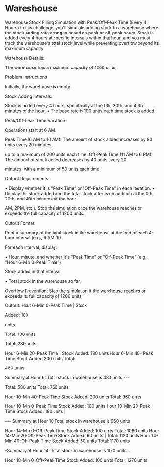 # Wareshouse
Warehouse Stock Filling Simulation with Peak/Off-Peak Time (Every 4 Hours) In this challenge, you'll simulate adding stock to a warehouse where the stock-adding rate changes based on peak or off-peak hours. Stock is added every 4 hours at specific intervals within that hour, and you must track the warehouse's total stock level while preventing overflow beyond its maximum capacity

Warehouse Details:

The warehouse has a maximum capacity of 1200 units.

Problem Instructions

Initially, the warehouse is empty.

Stock Adding Intervals:

Stock is added every 4 hours, specifically at the 0th, 20th, and 40th minutes of the hour. • The base rate is 100 units each time stock is added.

Peak/Off-Peak Time Variation:

Operations start at 6 AM.

Peak Time (6 AM to 10 AM): The amount of stock added increases by 80 units every 20 minutes,

up to a maximum of 200 units each time. Off-Peak Time (11 AM to 6 PM): The amount of stock added decreases by 40 units every 20

minutes, with a minimum of 50 units each time.

Output Requirements:

• Display whether it is "Peak Time" or "Off-Peak Time" in each iteration. • Display the stock added and the total stock after each addition at the 0th, 20th, and 40th minutes of the hour.

AM, 2PM, etc.). Stop the simulation once the warehouse reaches or exceeds the full capacity of 1200 units.

Output Format:

Print a summary of the total stock in the warehouse at the end of each 4-hour interval (e.g., 6 AM, 10

For each interval, display:

• Hour, minute, and whether it's "Peak Time" or "Off-Peak Time" (e.g., "Hour 6-Min 0-Peak Time")

Stock added in that interval

• Total stock in the warehouse so far

Overflow Prevention: Stop the simulation if the warehouse reaches or exceeds its full capacity of 1200 units.

Output: Hout 6-Min 0-Peak Time | Stock

Added: 100

units

Total: 100 units

Total: 280 units

Hour 6-Min 20-Peak Time | Stock Added: 180 units Hour 6-Min 40- Peak Time Stock Added 200 units Total:

480 units

Summary at Hour 6: Total stock in warehouse is 480 units ---

Total: 580 units Total: 760 units

Hour 10-Min 40-Peak Time Stock Added: 200 units Total: 960 units

Hour 10-Min 0-Peak Time Stock Added: 100 units Hour 10-Min 20-Peak Time Stock Added: 180 units |

--- Summary at Hour 10 Total stock in warehouse is 960 units

Hour 14-Min 0-Off-Peak Time Stock Added: 100 units Total: 1060 units Hour 14-Min 20-Off-Peak Time Stock Added. 60 units | Total: 1120 units Hour 14-Min 40-Off-Peak Time Stock Added: 50 units Total: 1170 units

-Summary at Hour 14. Total stock in warehouse is 1170 units...

Hour 18-Min 0-Off-Peak Time Stock Added: 100 units Total: 1270 units
